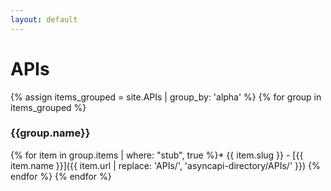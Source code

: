 ```yaml
---
layout: default
---
```

# APIs

{% assign items_grouped = site.APIs | group_by: 'alpha' %}
{% for group in items_grouped %}
### {{group.name}}
{% for item in group.items | where: "stub", true %}* {{ item.slug }} - [{{ item.name }}]({{ item.url | replace: 'APIs/', 'asyncapi-directory/APIs/' }})
{% endfor %}
{% endfor %}

